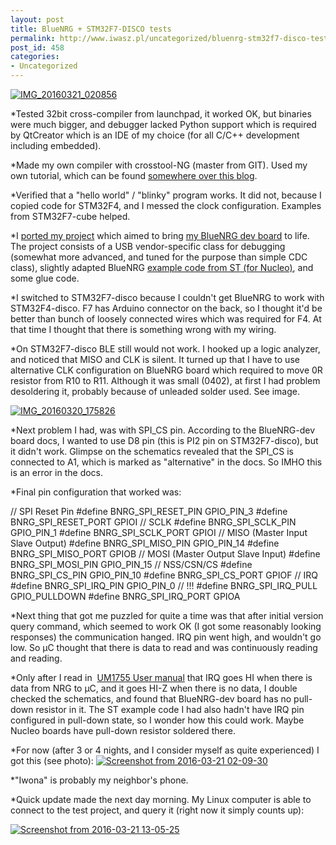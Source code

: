 ```yaml
---
layout: post
title: BlueNRG + STM32F7-DISCO tests
permalink: http://www.iwasz.pl/uncategorized/bluenrg-stm32f7-disco-tests/index.html
post_id: 458
categories: 
- Uncategorized
---
```


[![IMG_20160321_020856](http://www.iwasz.pl/wp-content/uploads/2016/03/IMG_20160321_020856-300x225.jpg)](http://www.iwasz.pl/wp-content/uploads/2016/03/IMG_20160321_020856.jpg)

*Tested 32bit cross-compiler from launchpad, it worked OK, but binaries were much bigger, and debugger lacked Python support which is required by QtCreator which is an IDE of my choice (for all C/C++ development including embedded).

	
*Made my own compiler with crosstool-NG (master from GIT). Used my own tutorial, which can be found 
[somewhere over this blog](http://www.iwasz.pl/electronics/toolchain-for-cortex-m4/).

	
*Verified that a "hello world" / "blinky" program works. It did not, because I copied code for STM32F4, and I messed the clock configuration. Examples from STM32F7-cube helped.

	
*I 
[ported my project](https://github.com/iwasz/blue-nrg-test) which aimed to bring 
[my BlueNRG dev board](http://www.st.com/web/catalog/tools/FM116/SC1075/PF260517) to life. The project consists of a USB vendor-specific class for debugging (somewhat more advanced, and tuned for the purpose than simple CDC class), slightly adapted BlueNRG 
[example code from ST (for Nucleo)](http://www.st.com/web/en/catalog/tools/PF261442), and some glue code.

	
*I switched to STM32F7-disco because I couldn't get BlueNRG to work with STM32F4-disco. F7 has Arduino connector on the back, so I thought it'd be better than bunch of loosely connected wires which was required for F4. At that time I thought that there is something wrong with my wiring.

	
*On STM32F7-disco BLE still would not work. I hooked up a logic analyzer, and noticed that MISO and CLK is silent. It turned up that I have to use alternative CLK configuration on BlueNRG board which required to move 0R resistor from R10 to R11. Although it was small (0402), at first I had problem desoldering it, probably because of unleaded solder used. See image.

[![IMG_20160320_175826](http://www.iwasz.pl/wp-content/uploads/2016/03/IMG_20160320_175826-300x182.jpg)](http://www.iwasz.pl/wp-content/uploads/2016/03/IMG_20160320_175826.jpg)


*Next problem I had, was with SPI_CS pin. According to the BlueNRG-dev board docs, I wanted to use D8 pin (this is PI2 pin on STM32F7-disco), but it didn't work. Glimpse on the schematics revealed that the SPI_CS is connected to A1, which is marked as "alternative" in the docs. So IMHO this is an error in the docs.

	
*Final pin configuration that worked was:

// SPI Reset Pin
#define BNRG_SPI_RESET_PIN GPIO_PIN_3
#define BNRG_SPI_RESET_PORT GPIOI
// SCLK
#define BNRG_SPI_SCLK_PIN GPIO_PIN_1
#define BNRG_SPI_SCLK_PORT GPIOI
// MISO (Master Input Slave Output)
#define BNRG_SPI_MISO_PIN GPIO_PIN_14
#define BNRG_SPI_MISO_PORT GPIOB
// MOSI (Master Output Slave Input)
#define BNRG_SPI_MOSI_PIN GPIO_PIN_15
// NSS/CSN/CS
#define BNRG_SPI_CS_PIN GPIO_PIN_10
#define BNRG_SPI_CS_PORT GPIOF
// IRQ
#define BNRG_SPI_IRQ_PIN GPIO_PIN_0
// !!!
#define BNRG_SPI_IRQ_PULL GPIO_PULLDOWN
#define BNRG_SPI_IRQ_PORT GPIOA

*Next thing that got me puzzled for quite a time was that after initial version query command, which seemed to work OK (I got some reasonably looking responses) the communication hanged. IRQ pin went high, and wouldn't go low. So µC thought that there is data to read and was continuously reading and reading.

	
*Only after I read in 
[UM1755 User manual](http://www.st.com/st-web-ui/static/active/en/resource/technical/document/user_manual/DM00114498.pdf) that IRQ goes HI when there is data from NRG to µC, and it goes HI-Z when there is no data, I double checked the schematics, and found that BlueNRG-dev board has no pull-down resistor in it. The ST example code I had also hadn't have IRQ pin configured in pull-down state, so I wonder how this could work. Maybe Nucleo boards have pull-down resistor soldered there.

	
*For now (after 3 or 4 nights, and I consider myself as quite experienced) I got this (see photo):
[![Screenshot from 2016-03-21 02-09-30](http://www.iwasz.pl/wp-content/uploads/2016/03/Screenshot-from-2016-03-21-02-09-30-300x217.png)](http://www.iwasz.pl/wp-content/uploads/2016/03/Screenshot-from-2016-03-21-02-09-30.png)

	
*"Iwona" is probably my neighbor's phone.

	
*Quick update made the next day morning. My Linux computer is able to connect to the test project, and query it (right now it simply counts up):

[![Screenshot from 2016-03-21 13-05-25](http://www.iwasz.pl/wp-content/uploads/2016/03/Screenshot-from-2016-03-21-13-05-25-300x179.png)](http://www.iwasz.pl/wp-content/uploads/2016/03/Screenshot-from-2016-03-21-13-05-25.png)